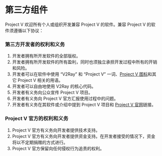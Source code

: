 # 第三方组件

Project V 欢迎所有个人或组织开发兼容 Project V 的软件。兼容 Project V 的软件须遵循以下协议：

### 第三方开发者的权利和义务

1. 开发者拥有所开发软件的全部版权。
1. 开发者拥有所开发软件的所有盈利，同时也须独立承担开发过程中所有的开销和风险。
1. 开发者可以在软件中使用 “V2Ray” 和 “Project V” 一词、[Project V 图标](https://github.com/v2ray/manual/blob/master/zh_cn/resources/v2ray_1024.png?raw=true)和其它 Project V 相关的用语。
1. 开发者可以自由地使用 V2Ray 的核心代码。
1. 开发者有义务向公众宣传 Project V 项目。
1. 开发者有义务向 Project V 官方汇报使用过程中的问题。
1. 开发者有义务在其软件或介绍中提到 Project V 项目和 [Project V 官网](https://www.v2ray.com)链接。

### Project V 官方的权利和义务

1. Project V 官方有义务向开发者提供技术支持。
1. Project V 官方有义务向开发者提供资金支持。在开发者接受的情况下，资金将以不定期捐赠的方式进行。
1. Project V 官方保留向任何侵权行为追责的权利。
